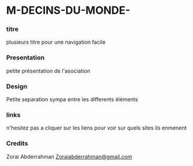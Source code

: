 # M-DECINS-DU-MONDE-

### titre 
plusieurs titre pour une navigation facile


### Presentation
petite présentation de l'asociation

### Design 
Petite separation sympa entre les differents éléments


### links 
n'hesitez pas a cliquer sur les liens pour voir sur quels sites ils enmenent

### Credits 

Zorai Abderrahman Zoraiabderrahman@gmail.com
